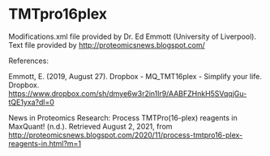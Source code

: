 # TMTpro16plex


Modifications.xml file provided by Dr. Ed Emmott (University of Liverpool). Text file provided by http://proteomicsnews.blogspot.com/


References:

Emmott, E. (2019, August 27). Dropbox - MQ_TMT16plex - Simplify your life. Dropbox. https://www.dropbox.com/sh/dmye6w3r2in1lr9/AABFZHnkH5SVqqjGu-tQE1yxa?dl=0

News in Proteomics Research: Process TMTPro(16-plex) reagents in MaxQuant! (n.d.). Retrieved August 2, 2021, from http://proteomicsnews.blogspot.com/2020/11/process-tmtpro16-plex-reagents-in.html?m=1
